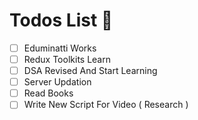 # Todos List 🤖

- [ ] Eduminatti Works
- [ ] Redux Toolkits Learn
- [ ] DSA Revised And Start Learning
- [ ] Server Updation
- [ ] Read Books 
- [ ] Write New Script For Video ( Research )

